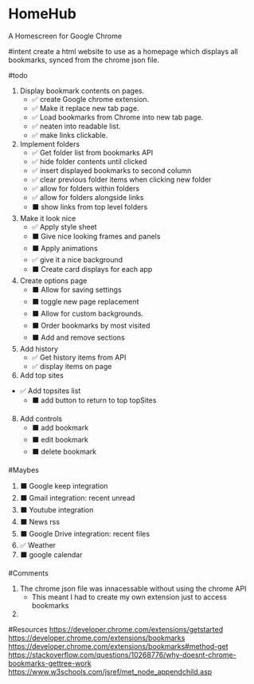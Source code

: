 # HomeHub
A Homescreen for Google Chrome

#intent
create a html website to use as a homepage which displays all bookmarks, synced
from the chrome json file.

#todo
1. Display bookmark contents on pages.
	- ✅ create Google chrome extension.												
	- ✅ Make it replace new tab page.													
	- ✅ Load bookmarks from Chrome into new tab page.					
	- ✅ neaten into readable list.														
	- ✅ make links clickable.																	
2. Implement folders																		
	- ✅ Get folder list from bookmarks API										
	- ✅ hide folder contents until clicked										
	- ✅ insert displayed bookmarks to second column						
	- ✅ clear previous folder items when clicking new folder 	
	- ✅ allow for folders within folders											
	- ✅ allow for folders alongside links											
	- ⬛ show links from top level folders											
3. Make it look nice																			
	- ✅ Apply style sheet																			
	- ⬛ Give nice looking frames and panels										
	- ⬛ Apply animations																			
	- ✅ give it a nice background															
	- ⬛ Create card displays for each app											
5. Create options page																	
	- ⬛ Allow for saving settings															
	- ⬛ toggle new page replacement														
	- ⬛ Allow for custom backgrounds.													
	- ⬛ Order bookmarks by most visited												
	- ⬛ Add and remove sections																
6. Add history																						
	- ✅ Get history items from API													
	- ✅ display items on page															
7. Add top sites
  - ✅ Add topsites list
	- ⬛ add button to return to top topSites									
8. Add controls																						
	- ⬛ add bookmark																					
	- ⬛ edit bookmark																					
	- ⬛ delete bookmark																				

#Maybes
1. ⬛ Google keep integration																
2. ⬛ Gmail integration: recent unread												
3. ⬛ Youtube integration																		
4. ⬛ News rss																								
5. ⬛ Google Drive integration: recent files									
6. ✅ Weather																								
7. ⬛ google calendar																				

#Comments
1. The chrome json file was innacessable without using the chrome API
	- This meant I had to create my own extension just to access bookmarks
2.


#Resources
https://developer.chrome.com/extensions/getstarted
https://developer.chrome.com/extensions/bookmarks
https://developer.chrome.com/extensions/bookmarks#method-get
https://stackoverflow.com/questions/10268776/why-doesnt-chrome-bookmarks-gettree-work
https://www.w3schools.com/jsref/met_node_appendchild.asp
